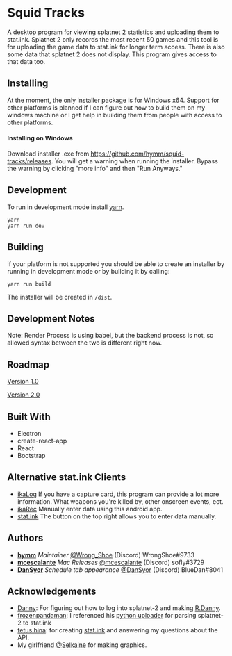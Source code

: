 # Squid Tracks
A desktop program for viewing splatnet 2 statistics and uploading them to stat.ink.
Splatnet 2 only records the most recent 50 games and this tool is for uploading the
game data to stat.ink for longer term access.  There is also some data that splatnet 2
does not display.  This program gives access to that data too.

## Installing
At the moment, the only installer package is for Windows x64. Support for other platforms
is planned if I can figure out how to build them on my windows machine or I get help in
building them from people with access to other platforms.

#### Installing on Windows
Download installer .exe from https://github.com/hymm/squid-tracks/releases.
You will get a warning when running the installer.  Bypass the warning by clicking
"more info" and then "Run Anyways."

## Development
To run in development mode install [yarn](https://yarnpkg.com).
```
yarn
yarn run dev
```

## Building
if your platform is not supported you should be able to create an installer by
running in development mode or by building it by calling:
```
yarn run build
```  
The installer will be created in `/dist`.

## Development Notes
Note: Render Process is using babel, but the backend process is not, so allowed syntax between the two is different right now.

## Roadmap
[Version 1.0](https://github.com/hymm/squid-tracks/issues/3)

[Version 2.0](https://github.com/hymm/squid-tracks/issues/4)

## Built With
* Electron
* create-react-app
* React
* Bootstrap

## Alternative stat.ink Clients
* [ikaLog](https://github.com/hasegaw/IkaLog) If you have a capture card, this program can provide a lot more information.  What weapons you're killed by, other onscreen events, ect.
* [ikaRec](https://play.google.com/store/apps/details?id=ink.pocketgopher.ikarec&hl=en) Manually enter data using this android app.
* [stat.ink](https://stat.ink/) The button on the top right allows you to enter data manually.

## Authors
* **[hymm](https://github.com/hymm)** *Maintainer* [@Wrong_Shoe](https://twitter.com/Wrong_Shoe) (Discord) WrongShoe#9733
* **[mcescalante](https://github.com/mcescalante)** *Mac Releases* [@mcescalante](https://twitter.com/mcescalante) (Discord) sofly#3729
* **[DanSyor](https://github.com/DanSyor)** *Schedule tab appearance* [@DanSyor](https://twitter.com/DanSyor) (Discord) BlueDan#8041

## Acknowledgements
* [Danny](https://github.com/Rapptz): For figuring out how to log into splatnet-2 and making [R.Danny](https://github.com/Rapptz/RoboDanny).
* [frozenpandaman](https://github.com/frozenpandaman/): I referenced his [python uploader](https://github.com/frozenpandaman/splatnet2statink) for parsing splatnet-2 to stat.ink
* [fetus hina](https://github.com/fetus-hina): for creating [stat.ink](https://stat.ink) and answering my questions about the API.
* My girlfriend [@Selkaine](https://twitter.com/Selkaine) for making graphics.
